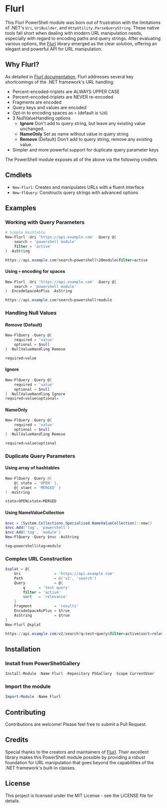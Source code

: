 # Flurl

This Flurl PowerShell module was born out of frustration with the limitations of .NET's `Uri`, `UriBuilder`, and `HttpUtility.ParseQueryString`. These native tools fall short when dealing with modern URL manipulation needs, especially with regard to encoding paths and query strings. After evaluating various options, the [Flurl](https://flurl.dev) library emerged as the clear solution, offering an elegant and powerful API for URL manipulation.

## Why Flurl?

As detailed in [Flurl documentation](https://flurl.dev/docs/fluent-url/), Flurl addresses several key shortcomings of the .NET framework's URL handling.

- Percent-encoded-triplets are ALWAYS UPPER CASE
- Percent-encoded-triplets are NEVER re-encoded
- Fragments are encoded
- Query keys and values are encoded
- Opt-in to encoding spaces as `+` (default is `%20`)
- 3 NullValueHandling options
  - **Ignore** Don't add to query string, but leave any existing value unchanged.
  - **NameOnly** Set as name without value in query string
  - **Remove** (Default) Don't add to query string, remove any existing value.
- Simpler and more powerful support for duplicate query parameter keys

The PowerShell module exposes all of the above via the following cmdlets

## Cmdlets

- `New-Flurl`: Creates and manipulates URLs with a fluent interface
- `New-FlQuery`: Constructs query strings with advanced options

## Examples

### Working with Query Parameters

```powershell
# Simple Hashtable
New-Flurl -Uri 'https://api.example.com' -Query @{
    search = 'powershell module'
    filter = 'active'
} -AsString

https://api.example.com?search=powershell%20module&filter=active
```

#### Using `+` encoding for spaces

```powershell
New-Flurl -Uri 'https://api.example.com' -Query @{
    search = 'powershell module'
} -EncodeSpaceAsPlus -AsString

https://api.example.com?search=powershell+module
```

### Handling Null Values

#### Remove (Default)
```powershell
New-FlQuery -Query @{
    required = 'value'
    optional = $null
} -NullValueHandling Remove

required=value
```

#### Ignore
```powershell
New-FlQuery -Query @{
    required = 'value'
    optional = $null
} -NullValueHandling Ignore
required=value&optional=
```

#### NameOnly
```powershell
New-FlQuery -Query @{
    required = 'value'
    optional = $null
} -NullValueHandling Remove

required=value&optional
```

### Duplicate Query Parameters

#### Using array of hashtables
```powershell
New-FlQuery -Query @(
    @{ state = 'OPEN' },
    @{ staet = 'MERGED' }
) -AsString

state=OPEN&state=MERGED
```

#### Using NameValueCollection
```powershell
$nvc = [System.Collections.Specialized.NameValueCollection]::new()
$nvc.Add('tag', 'powershell')
$nvc.Add('tag', 'module')
New-FlQuery -Query $nvc -AsString

tag=powershell&tag=module
```

### Complex URL Construction

```powershell
$splat = @{
    Uri               = 'https://api.example.com'
    Path              = @('v2', 'search')
    Query             = @{
        q      = 'test query'
        filter = 'active'
        sort   = 'relevance'
    }
    Fragment          = 'results'
    EncodeSpaceAsPlus = $true
    AsString          = $true
}
New-Flurl @splat

https://api.example.com/v2/search?q=test+query&filter=active&sort=relevance#results
```

## Installation

### Install from PowerShellGallery

```powershell
Install-Module -Name Flurl -Repository PSGallery -Scope CurrentUser
```

### Import the module

```powershell
Import-Module -Name Flurl
```

## Contributing

Contributions are welcome! Please feel free to submit a Pull Request.

## Credits

Special thanks to the creators and maintainers of [Flurl](https://flurl.dev). Their excellent library makes this PowerShell module possible by providing a robust foundation for URL manipulation that goes beyond the capabilities of the .NET framework's built-in classes.

## License

This project is licensed under the MIT License - see the LICENSE file for details.